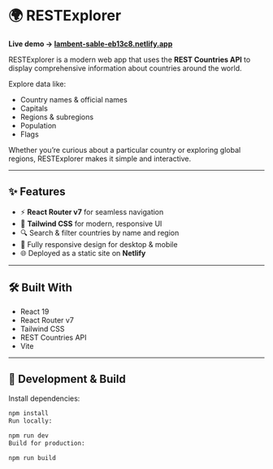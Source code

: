# 🌍 RESTExplorer

**Live demo → [lambent-sable-eb13c8.netlify.app](https://lambent-sable-eb13c8.netlify.app/)**

RESTExplorer is a modern web app that uses the **REST Countries API** to display comprehensive information about countries around the world.

Explore data like:

- Country names & official names
- Capitals
- Regions & subregions
- Population
- Flags

Whether you’re curious about a particular country or exploring global regions, RESTExplorer makes it simple and interactive.

---

## ✨ **Features**

- ⚡ **React Router v7** for seamless navigation
- 🎨 **Tailwind CSS** for modern, responsive UI
- 🔍 Search & filter countries by name and region
- 📱 Fully responsive design for desktop & mobile
- 🌐 Deployed as a static site on **Netlify**

---

## 🛠 **Built With**

- React 19
- React Router v7
- Tailwind CSS
- REST Countries API
- Vite

---

## 🚀 **Development & Build**

Install dependencies:

```bash
npm install
Run locally:

npm run dev
Build for production:

npm run build
```
